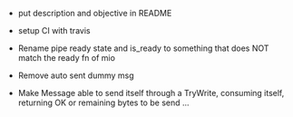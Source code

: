 - put description and objective in README
 - setup CI with travis

 - Rename pipe ready state and is_ready to something that does NOT match the ready fn of mio
 - Remove auto sent dummy msg
 - Make Message able to send itself through a TryWrite, consuming itself, returning OK or remaining bytes to be send ...
